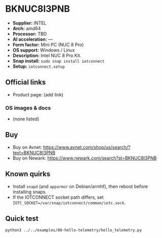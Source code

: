# BKNUC8I3PNB

- **Supplier:** INTEL
- **Arch:** amd64
- **Processor:** TBD
- **AI acceleration:** —
- **Form factor:** Mini PC (NUC 8 Pro)
- **OS support:** Windows / Linux
- **Description:** Intel NUC 8 Pro Kit.
- **Snap install:** `sudo snap install iotconnect`
- **Setup:** `iotconnect.setup`

## Official links
- Product page: (add link)

### OS images & docs
- (none listed)

## Buy
- Buy on Avnet: https://www.avnet.com/shop/us/search/?text=BKNUC8I3PNB
- Buy on Newark: https://www.newark.com/search?st=BKNUC8I3PNB

## Known quirks
- Install `snapd` (and `apparmor` on Debian/armhf), then reboot before installing snaps.
- If the IOTCONNECT socket path differs, set `IOTC_SOCKET=/var/snap/iotconnect/common/iotc.sock`.

## Quick test
```bash
python3 ../../examples/00-hello-telemetry/hello_telemetry.py
```
